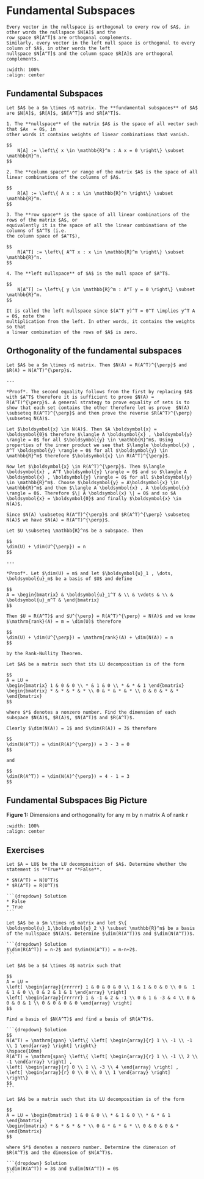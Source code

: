 # Fundamental Subspaces

```{div} bigidea
Every vector in the nullspace is orthogonal to every row of $A$, in other words the nullspace $N[A]$ and the
row space $R[A^T]$ are orthogonal complements.
Similarly, every vector in the left null space is orthogonal to every column of $A$, in other words the left
nullspace $N[A^T]$ and the column space $R[A]$ are orthogonal complements.
```

```{image} /img/02_02_01.png
:width: 100%
:align: center
```

## Fundamental Subspaces

```{div} definition
Let $A$ be a $m \times n$ matrix. The **fundamental subspaces** of $A$ are $N[A]$, $R[A]$, $N[A^T]$ and $R[A^T]$.

1. The **nullspace** of the matrix $A$ is the space of all vector such that $Ax  = 0$, in
other words it contains weights of linear combinations that vanish.

$$
    N[A] := \left\{ x \in \mathbb{R}^n : A x = 0 \right\} \subset \mathbb{R}^n.
$$

2. The **column space** or range of the matrix $A$ is the space of all linear combinations of the columns of $A$.

$$
    R[A] := \left\{ A x : x \in \mathbb{R}^n \right\} \subset \mathbb{R}^m.
$$

3. The **row space** is the space of all linear combinations of the rows of the matrix $A$, or
equivalently it is the space of all the linear combinations of the columns of $A^T$ (i.e.
the column space of $A^T$),

$$
    R[A^T] := \left\{ A^T x : x \in \mathbb{R}^m \right\} \subset \mathbb{R}^n.
$$

4. The **left nullspace** of $A$ is the null space of $A^T$.

$$
    N[A^T] := \left\{ y \in \mathbb{R}^m : A^T y = 0 \right\} \subset \mathbb{R}^m.
$$

It is called the left nullspace since $(A^T y)^T = 0^T \implies y^T A = 0$, note the
multiplication from the left. In other words, it contains the weights so that
a linear combination of the rows of $A$ is zero.

```

## Orthogonality of the fundamental subspaces

```{div} theorem
Let $A$ be a $m \times n$ matrix. Then $N(A) = R(A^T)^{\perp}$ and $R(A) = N(A^T)^{\perp}$.

---

*Proof*. The second equality follows from the first by replacing $A$ with $A^T$ therefore it is sufficient to prove $N(A) = R(A^T)^{\perp}$. A general strategy to prove equality of sets is to show that each set contains the other therefore let us prove  $N(A) \subseteq R(A^T)^{\perp}$ and then prove the reverse $R(A^T)^{\perp} \subseteq N(A)$.

Let $\boldsymbol{x} \in N(A)$. Then $A \boldsymbol{x} = \boldsymbol{0}$ therefore $\langle A \boldsymbol{x} , \boldsymbol{y} \rangle = 0$ for all $\boldsymbol{y} \in \mathbb{R}^m$. Using properties of the inner product we see that $\langle \boldsymbol{x} , A^T \boldsymbol{y} \rangle = 0$ for all $\boldsymbol{y} \in \mathbb{R}^m$ therefore $\boldsymbol{x} \in R(A^T)^{\perp}$.

Now let $\boldsymbol{x} \in R(A^T)^{\perp}$. Then $\langle \boldsymbol{x} , A^T \boldsymbol{y} \rangle = 0$ and so $\langle A \boldsymbol{x} , \boldsymbol{y} \rangle = 0$ for all $\boldsymbol{y} \in \mathbb{R}^m$. Choose $\boldsymbol{y} = A\boldsymbol{x} \in \mathbb{R}^m$ and then $\langle A \boldsymbol{x} , A \boldsymbol{x} \rangle = 0$. Therefore $\| A \boldsymbol{x} \| = 0$ and so $A \boldsymbol{x} = \boldsymbol{0}$ and finally $\boldsymbol{x} \in N(A)$.

Since $N(A) \subseteq R(A^T)^{\perp}$ and $R(A^T)^{\perp} \subseteq N(A)$ we have $N(A) = R(A^T)^{\perp}$.
```

```{div} theorem
Let $U \subseteq \mathbb{R}^n$ be a subspace. Then

$$
\dim(U) + \dim(U^{\perp}) = n
$$

---

*Proof*. Let $\dim(U) = m$ and let $\boldsymbol{u}_1 , \dots, \boldsymbol{u}_m$ be a basis of $U$ and define

$$
A = \begin{bmatrix} & \boldsymbol{u}_1^T & \\ & \vdots & \\ & \boldsymbol{u}_m^T & \end{bmatrix}
$$

Then $U = R(A^T)$ and $U^{\perp} = R(A^T)^{\perp} = N(A)$ and we know $\mathrm{rank}(A) = m = \dim(U)$ therefore

$$
\dim(U) + \dim(U^{\perp}) = \mathrm{rank}(A) + \dim(N(A)) = n
$$

by the Rank-Nullity Theorem.
```

```{div} example
Let $A$ be a matrix such that its LU decomposition is of the form

$$
A = LU =
\begin{bmatrix} 1 & 0 & 0 \\ * & 1 & 0 \\ * & * & 1 \end{bmatrix}
\begin{bmatrix} * & * & * & * \\ 0 & * & * & * \\ 0 & 0 & * & * \end{bmatrix}
$$

where $*$ denotes a nonzero number. Find the dimension of each subspace $N(A)$, $R(A)$, $N(A^T)$ and $R(A^T)$.

Clearly $\dim(N(A)) = 1$ and $\dim(R(A)) = 3$ therefore

$$
\dim(N(A^T)) = \dim(R(A)^{\perp}) = 3 - 3 = 0
$$

and

$$
\dim(R(A^T)) = \dim(N(A)^{\perp}) = 4 - 1 = 3
$$
```

## Fundamental Subspaces Big Picture

**Figure 1:** Dimensions and orthogonality for any m by n matrix A of rank r

```{image} img/fundamental_subspace.png
:width: 100%
:align: center
```

## Exercises

````{div} exercise
Let $A = LU$ be the LU decomposition of $A$. Determine whether the statement is **True** or **False**.

* $N(A^T) = N(U^T)$
* $R(A^T) = R(U^T)$

```{dropdown} Solution
* False
* True
```

````

````{div} exercise
Let $A$ be a $m \times n$ matrix and let $\{ \boldsymbol{u}_1,\boldsymbol{u}_2 \} \subset \mathbb{R}^n$ be a basis of the nullspace $N(A)$. Determine $\dim(R(A^T))$ and $\dim(N(A^T))$.

```{dropdown} Solution
$\dim(R(A^T)) = n-2$ and $\dim(N(A^T)) = m-n+2$.
```

````

````{div} exercise
Let $A$ be a $4 \times 4$ matrix such that

$$
A = LU =
\left[ \begin{array}{rrrrrr} 1 & 0 & 0 & 0 \\ 1 & 1 & 0 & 0 \\ 0 &  1 & 1 & 0 \\ 0 & 2 & 1 & 1 \end{array} \right]
\left[ \begin{array}{rrrrrr} 1 & -1 & 2 & -1 \\ 0 & 1 & -3 & 4 \\ 0 & 0 & 0 & 1 \\ 0 & 0 & 0 & 0 \end{array} \right]
$$

Find a basis of $N(A^T)$ and find a basis of $R(A^T)$.

```{dropdown} Solution
$$
N(A^T) = \mathrm{span} \left\{ \left[ \begin{array}{r} 1 \\ -1 \\ -1 \\ 1 \end{array} \right] \right\}
\hspace{10mm}
R(A^T) = \mathrm{span} \left\{ \left[ \begin{array}{r} 1 \\ -1 \\ 2 \\ -1 \end{array} \right] ,
\left[ \begin{array}{r} 0 \\ 1 \\ -3 \\ 4 \end{array} \right] ,
\left[ \begin{array}{r} 0 \\ 0 \\ 0 \\ 1 \end{array} \right]
\right\}
$$
```

````

````{div} exercise
Let $A$ be a matrix such that its LU decomposition is of the form

$$
A = LU = \begin{bmatrix} 1 & 0 & 0 \\ * & 1 & 0 \\ * & * & 1 \end{bmatrix}
\begin{bmatrix} * & * & * & * \\ 0 & * & * & * \\ 0 & 0 & 0 & * \end{bmatrix}
$$

where $*$ denotes a nonzero number. Determine the dimension of $R(A^T)$ and the dimension of $N(A^T)$.

```{dropdown} Solution
$\dim(R(A^T)) = 3$ and $\dim(N(A^T)) = 0$
```

````
